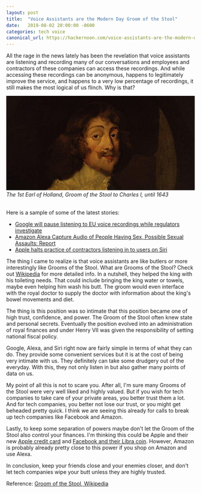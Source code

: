 ```yaml
---
layout: post
title:  "Voice Assistants are the Modern Day Groom of the Stool"
date:   2019-08-02 20:00:00 -0600
categories: tech voice
canonical_url: https://hackernoon.com/voice-assistants-are-the-modern-day-groom-of-the-stool-gts1p4zro
---
```


All the rage in the news lately has been the revelation that voice assistants are listening and recording many of our conversations and employees and contractors of these companies can access these recordings. And while accessing these recordings can be anonymous, happens to legitimately improve the service, and happens to a very low percentage of recordings, it still makes the most logical of us flinch. Why is that?

<img class="img-center" alt="The 1st Earl of Holland, Groom of the Stool to Charles I, until 1643" src="/assets/img/groom.jpg">
<div class="text-center">
  <em>The 1st Earl of Holland, Groom of the Stool to Charles I, until 1643</em>
  <br><br>
</div>

Here is a sample of some of the latest stories:
- [Google will pause listening to EU voice recordings while regulators investigate](https://www.theverge.com/2019/8/1/20750327/google-assistant-voice-recording-investigation-europe?ref=hackernoon.com)
- [Amazon Alexa Capture Audio of People Having Sex, Possible Sexual Assaults: Report](https://www.newsweek.com/amazon-alexa-recordings-romania-sex-privacy-1452173?ref=hackernoon.com)
- [Apple halts practice of contractors listening in to users on Siri](https://www.theguardian.com/technology/2019/aug/02/apple-halts-practice-of-contractors-listening-in-to-users-on-siri?ref=hackernoon.com)

The thing I came to realize is that voice assistants are like butlers or more interestingly like Grooms of the Stool. What are Grooms of the Stool? Check out [Wikipedia](https://en.wikipedia.org/wiki/Groom_of_the_Stool) for more detailed info. In a nutshell, they helped the king with his toileting needs. That could include bringing the king water or towels, maybe even helping him wash his butt. The groom would even interface with the royal doctor to supply the doctor with information about the king's bowel movements and diet.

The thing is this position was so intimate that this position became one of high trust, confidence, and power. The Groom of the Stool often knew state and personal secrets. Eventually the position evolved into an administration of royal finances and under Henry VII was given the responsibility of setting national fiscal policy.

Google, Alexa, and Siri right now are fairly simple in terms of what they can do. They provide some convenient services but it is at the cost of being very intimate with us. They definitely can take some drudgery out of the everyday. With this, they not only listen in but also gather many points of data on us.

My point of all this is not to scare you. After all, I'm sure many Grooms of the Stool were very well liked and highly valued. But if you wish for tech companies to take care of your private areas, you better trust them a lot. And for tech companies, you better not lose our trust, or you might get beheaded pretty quick. I think we are seeing this already for calls to break up tech companies like Facebook and Amazon.

Lastly, to keep some separation of powers maybe don't let the Groom of the Stool also control your finances. I'm thinking this could be Apple and their new [Apple credit card](https://www.theverge.com/2019/7/30/20747618/apple-confirms-apple-card-august-launch) and [Facebook and their Libra coin](https://www.theverge.com/2019/7/30/20747618/apple-confirms-apple-card-august-launch). However, Amazon is probably already pretty close to this power if you shop on Amazon and use Alexa.

In conclusion, keep your friends close and your enemies closer, and don't let tech companies wipe your butt unless they are highly trusted.

Reference: [Groom of the Stool, Wikipedia](https://en.wikipedia.org/wiki/Groom_of_the_Stool)
